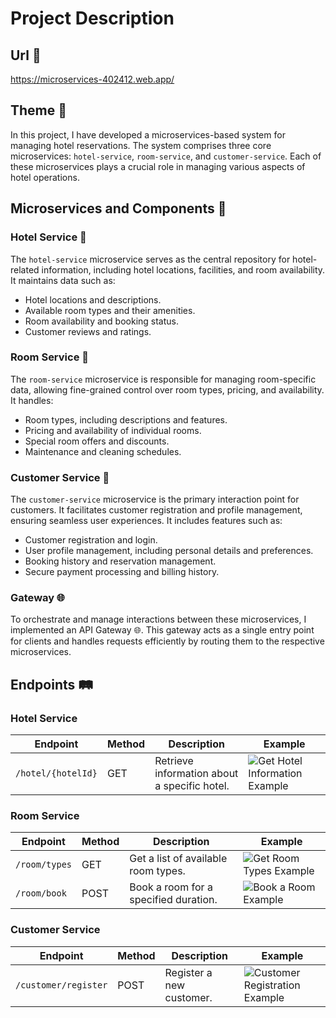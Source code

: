 # Project Description

## Url 🔗

https://microservices-402412.web.app/

## Theme 🏨

In this project, I have developed a microservices-based system for managing hotel reservations. The system comprises three core microservices: `hotel-service`, `room-service`, and `customer-service`. Each of these microservices plays a crucial role in managing various aspects of hotel operations.

## Microservices and Components 🧩

### Hotel Service 🏢

The `hotel-service` microservice serves as the central repository for hotel-related information, including hotel locations, facilities, and room availability. It maintains data such as:

- Hotel locations and descriptions.
- Available room types and their amenities.
- Room availability and booking status.
- Customer reviews and ratings.

### Room Service 🛌

The `room-service` microservice is responsible for managing room-specific data, allowing fine-grained control over room types, pricing, and availability. It handles:

- Room types, including descriptions and features.
- Pricing and availability of individual rooms.
- Special room offers and discounts.
- Maintenance and cleaning schedules.

### Customer Service 🧑

The `customer-service` microservice is the primary interaction point for customers. It facilitates customer registration and profile management, ensuring seamless user experiences. It includes features such as:

- Customer registration and login.
- User profile management, including personal details and preferences.
- Booking history and reservation management.
- Secure payment processing and billing history.

### Gateway 🌐

To orchestrate and manage interactions between these microservices, I implemented an API Gateway 🌐. This gateway acts as a single entry point for clients and handles requests efficiently by routing them to the respective microservices.


## Endpoints 🛤️

### Hotel Service

| Endpoint                        | Method | Description                                   | Example                                      |
| ------------------------------- | ------ | --------------------------------------------- | -------------------------------------------- |
| `/hotel/{hotelId}`              | GET    | Retrieve information about a specific hotel. | ![Get Hotel Information Example](/docs/images/get_hotel_info.png) |

### Room Service

| Endpoint              | Method | Description                             | Example                                |
| --------------------- | ------ | --------------------------------------- | -------------------------------------- |
| `/room/types`         | GET    | Get a list of available room types.     | ![Get Room Types Example](/docs/images/get_room_types.png) |
| `/room/book`          | POST   | Book a room for a specified duration.   | ![Book a Room Example](/docs/images/book_room.png) |

### Customer Service

| Endpoint                  | Method | Description                         | Example                                      |
| ------------------------- | ------ | ----------------------------------- | -------------------------------------------- |
| `/customer/register`      | POST   | Register a new customer.            | ![Customer Registration Example](/docs/images/customer_registration.png) |

